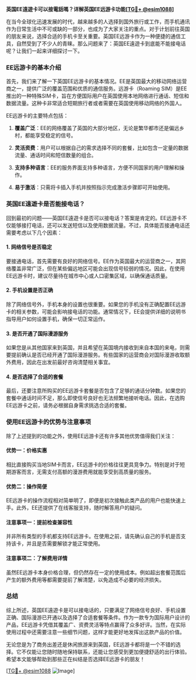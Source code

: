 **英国EE遠遊卡可以接電話嗎？详解英国EE远游卡功能[[TG💪+ @esim1088](https://t.me/s/esim1088)]**

在当今全球化迅速发展的时代，越来越多的人选择到国外旅行或工作，而手机通讯作为日常生活中不可或缺的一部分，也成为了大家关注的重点。对于计划前往英国的朋友来说，选择合适的手机卡至关重要。英国EE远游卡作为一种便捷的通信工具，自然受到了不少人的青睐。那么问题来了：英国EE遠遊卡到底能不能接电话呢？让我们一起来详细探讨一下。

### EE远游卡的基本介绍

首先，我们来了解一下英国EE远游卡的基本情况。EE是英国最大的移动网络运营商之一，提供广泛的覆盖范围和优质的通信服务。远游卡（Roaming SIM）是EE推出的一种特殊SIM卡，旨在方便国际用户在英国使用本地网络进行通话、短信和数据流量。这种卡非常适合短期旅行者或者需要在英国使用移动网络的外国人。

EE远游卡的主要特点包括：

1. **覆盖广泛**：EE的网络覆盖了英国的大部分地区，无论是繁华都市还是偏远乡村，都能享受稳定的信号。
   
2. **灵活资费**：用户可以根据自己的需求选择不同的套餐，比如包含一定量的数据流量、通话时间和短信数量的组合。

3. **支持多种语言**：EE的服务界面支持多种语言，方便不同国家的用户理解和操作。

4. **易于激活**：只需将卡插入手机并按照指示完成激活步骤即可开始使用。

### 英国EE遠遊卡是否能接电话？

回到最初的问题——英国EE遠遊卡是否可以接电话？答案是肯定的。EE远游卡不仅能够接打电话，还可以发送短信以及使用数据流量。不过，具体能否接通电话还需要考虑以下几个因素：

#### 1. 网络信号是否稳定

要接通电话，首先需要有良好的网络信号。EE作为英国最大的运营商之一，其网络覆盖非常广泛，但在某些偏远地区可能会出现信号较弱的情况。因此，在使用EE远游卡时，建议尽量待在城市中心或人口密集区域，以确保通话质量。

#### 2. 手机设置是否正确

除了网络信号外，手机本身的设置也很重要。如果您的手机没有正确配置EE远游卡的相关参数，可能会影响接电话的功能。通常情况下，EE会提供详细的说明书指导用户如何设置手机，确保一切正常运作。

#### 3. 是否开通了国际漫游服务

如果您是从其他国家来到英国，并且希望在英国境内接收到来自本国的来电，则需要提前确认是否已经开通了国际漫游服务。有些国家的运营商会对国际漫游收取额外费用，因此在出发前最好咨询清楚相关事宜。

#### 4. 是否选择了合适的套餐

最后，还要注意所购买的EE远游卡套餐是否包含了足够的通话分钟数。如果您的套餐中通话时间不足，那么即使信号良好也无法频繁地接听电话。因此，在选购EE远游卡之前，请务必根据自身需求挑选合适的套餐。

### 使用EE远游卡的优势与注意事项

除了上述提到的功能之外，使用EE远游卡还有许多其他优势值得我们关注：

#### 优势一：价格实惠

相比直接购买当地SIM卡而言，EE远游卡的价格往往更具竞争力。特别是对于短期游客而言，无需支付高额的漫游费用就能享受到高质量的服务。

#### 优势二：操作简便

EE远游卡的操作流程相对简单明了，即便是初次接触此类产品的用户也能快速上手。此外，EE还提供了在线客服支持，随时解答用户的疑问。

#### 注意事项一：提前检查兼容性

并非所有类型的手机都支持EE远游卡。在使用之前，请先确认自己的手机是否支持该卡，并且是否需要解锁才能正常使用。

#### 注意事项二：了解费用详情

虽然EE远游卡本身价格合理，但仍然存在一定的使用成本。例如超出套餐范围后产生的额外费用等都需要提前了解清楚，以免造成不必要的经济损失。

### 总结

综上所述，英国EE遠遊卡是可以接电话的，只要满足了网络信号良好、手机设置正确、国际漫游已开通以及选择了合适套餐等条件。作为一款专为国际用户设计的产品，EE远游卡凭借其覆盖广、资费灵活等特点赢得了众多好评。当然，在实际使用过程中还需要注意一些细节问题，这样才能更好地发挥出这款产品的价值。

无论您是为了商务出差还是休闲旅游来到英国，EE远游卡都将是一个不错的选择。它不仅能让您随时随地保持联系，还能让您感受到更加便捷舒适的出行体验。希望本文能够帮助到那些正在纠结是否选择EE远游卡的朋友！

[[TG💪+ @esim1088](https://t.me/s/esim1088) ![Image](https://i.postimg.cc/4NQfJmqS/Snipaste-2025-05-13-00-14-12.png)]